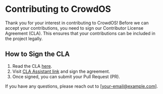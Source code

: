 # Contributing to CrowdOS

Thank you for your interest in contributing to CrowdOS! Before we can accept your contributions, you need to sign our Contributor License Agreement (CLA). This ensures that your contributions can be included in the project legally.

## How to Sign the CLA
1. Read the CLA [here](link_to_CLA.md).
2. Visit [CLA Assistant link](https://cla-assistant.io/your-repo) and sign the agreement.
3. Once signed, you can submit your Pull Request (PR).

If you have any questions, please reach out to [your-email@example.com].
